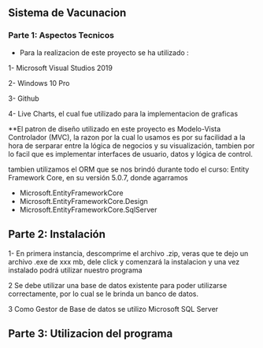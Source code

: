 ## Sistema de Vacunacion

### Parte 1: Aspectos Tecnicos

- Para la realizacion de este proyecto se ha utilizado :

1- Microsoft Visual Studios 2019

2- Windows 10 Pro

3- Github

4- Live Charts, el cual fue utilizado para la implementacion
   de graficas 
   
**El patron de diseño utilizado en este proyecto es Modelo-Vista Controlador (MVC), la razon por la cual lo usamos es por su facilidad a la hora de serparar entre la lógica de negocios y su visualización, tambien por lo facil que es implementar interfaces de usuario, datos y lógica de control.  

tambien utilizamos el ORM que se nos brindó durante todo el curso: Entity Framework Core, en su versión 5.0.7, donde agarramos
- Microsoft.EntityFrameworkCore
- Microsoft.EntityFrameworkCore.Design
- Microsoft.EntityFrameworkCore.SqlServer

## Parte 2: Instalación

1- En primera instancia, descomprime el archivo .zip, veras que te dejo un archivo .exe de xxx mb, dele click y comenzará la instalacion y una vez instalado podrá utilizar nuestro programa

2 Se debe utilizar una base de datos existente para poder utilizarse correctamente, por lo cual se le brinda un banco de datos. 

3 Como Gestor de Base de datos se utilizo Microsoft SQL Server

## Parte 3: Utilizacion del programa
  




